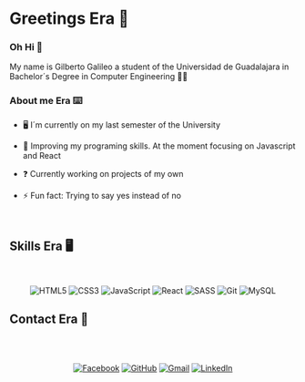 # Greetings Era 🤚   

### Oh Hi 👋
My name is Gilberto Galileo a student of the Universidad de Guadalajara in Bachelor´s Degree in Computer Engineering 💎✨  
  



### About me Era ⌨️  

- 🖥️ I´m currently on my last semester of the University    
  

- 🌱 Improving my programing skills. At the moment focusing on Javascript and React 
  

- ❓ Currently working on projects of my own
  

- ⚡ Fun fact: Trying to say yes instead of no   
  

<br>  


## Skills Era 🖥️
  
<div align="center">  

<br>

![HTML5](https://img.shields.io/badge/html5-%23E34F26.svg?style=for-the-badge&logo=html5&logoColor=white)
![CSS3](https://img.shields.io/badge/css3-%231572B6.svg?style=for-the-badge&logo=css3&logoColor=white)
![JavaScript](https://img.shields.io/badge/javascript-%23323330.svg?style=for-the-badge&logo=javascript&logoColor=%23F7DF1E)
![React](https://img.shields.io/badge/react-%2320232a.svg?style=for-the-badge&logo=react&logoColor=%2361DAFB)
![SASS](https://img.shields.io/badge/SASS-hotpink.svg?style=for-the-badge&logo=SASS&logoColor=white)
![Git](https://img.shields.io/badge/git-%23F05033.svg?style=for-the-badge&logo=git&logoColor=white)
![MySQL](https://img.shields.io/badge/mysql-4479A1.svg?style=for-the-badge&logo=mysql&logoColor=white)

 <!--!
 [NodeJS](https://img.shields.io/badge/node.js-6DA55F?style=for-the-badge&logo=node.js&logoColor=white)
 ![PHP](https://img.shields.io/badge/php-%23777BB4.svg?style=for-the-badge&logo=php&logoColor=white)
 ![Python](https://img.shields.io/badge/python-3670A0?style=for-the-badge&logo=python&logoColor=ffdd54)
 -->

</div>

## Contact Era 📧

<br>


<div align="center">  

<br>

[![Facebook](https://img.shields.io/badge/Facebook-%231877F2.svg?style=for-the-badge&logo=Facebook&logoColor=white)](https://www.facebook.com/gilbertogalileo.galangonzalez)
[![GitHub](https://img.shields.io/badge/github-%23121011.svg?style=for-the-badge&logo=github&logoColor=white)](https://github.com/iBlueKnight-92)
[![Gmail](https://img.shields.io/badge/Gmail-D14836?style=for-the-badge&logo=gmail&logoColor=white)](https://mail.google.com/mail/u/0/?tab=rm&ogbl#inbox)
[![LinkedIn](https://img.shields.io/badge/linkedin-%230077B5.svg?style=for-the-badge&logo=linkedin&logoColor=white)](https://www.linkedin.com/in/gilberto-galan/)
 
</div>
